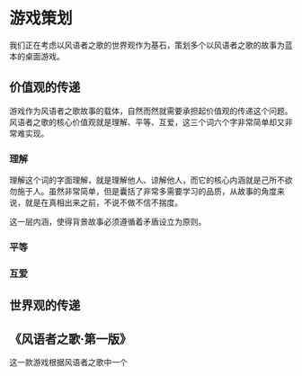 # 游戏策划

我们正在考虑以风语者之歌的世界观作为基石，策划多个以风语者之歌的故事为蓝本的桌面游戏。

## 价值观的传递

游戏作为风语者之歌故事的载体，自然而然就需要承担起价值观的传递这个问题。风语者之歌的核心价值观就是理解、平等、互爱，这三个词六个字非常简单却又非常难实现。

### 理解

理解这个词的字面理解，就是理解他人、谅解他人，而它的核心内涵就是己所不欲勿施于人。虽然非常简单，但是囊括了非常多需要学习的品质，从故事的角度来说，就是在真相出来之前，不说不做不信不揣度。



这一层内涵，使得背景故事必须遵循着矛盾设立为原则。

### 平等

### 互爱

## 世界观的传递

## 《风语者之歌·第一版》

这一款游戏根据风语者之歌中一个

